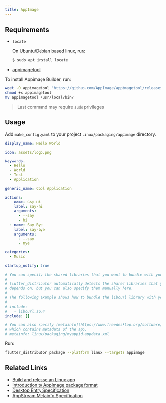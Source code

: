 ```yaml
---
title: AppImage
---
```


## Requirements

- `locate`

  On Ubuntu/Debian based linux, run:
  ```bash
  $ sudo apt install locate
  ```
- [appimagetool](https://github.com/AppImage/appimagetool)

To install Appimage Builder, run:

```bash
wget -O appimagetool "https://github.com/AppImage/appimagetool/releases/download/continuous/appimagetool-x86_64.AppImage"
chmod +x appimagetool
mv appimagetool /usr/local/bin/
```

> Last command may require `sudo` privileges

## Usage

Add `make_config.yaml` to your project `linux/packaging/appimage` directory.

```yaml
display_name: Hello World

icon: assets/logo.png

keywords:
  - Hello
  - World
  - Test
  - Application

generic_name: Cool Application

actions:
  - name: Say Hi
    label: say-hi
    arguments:
      - --say
      - hi
  - name: Say Bye
    label: say-bye
    arguments:
      - --say
      - bye

categories:
  - Music

startup_notify: true

# You can specify the shared libraries that you want to bundle with your app
#
# flutter_distributor automatically detects the shared libraries that your app
# depends on, but you can also specify them manually here.
# 
# The following example shows how to bundle the libcurl library with your app.
#
# include:
#   - libcurl.so.4
include: []

# You can also specify [metainfo](https://www.freedesktop.org/software/appstream/metainfocreator/#/) file
# which contains metadata of the app.
# metainfo: linux/packaging/myappid.appdata.xml
```

Run:

```bash
flutter_distributor package --platform linux --targets appimage
```

## Related Links

- [Build and release an Linux app](https://docs.flutter.dev/deployment/linux)
- [Introduction to AppImage package format](https://docs.appimage.org/)
- [Desktop Entry Specification](https://specifications.freedesktop.org/desktop-entry-spec/desktop-entry-spec-latest.html)
- [AppStream Metainfo Specification](https://www.freedesktop.org/software/appstream/docs/chap-Metadata.html)
